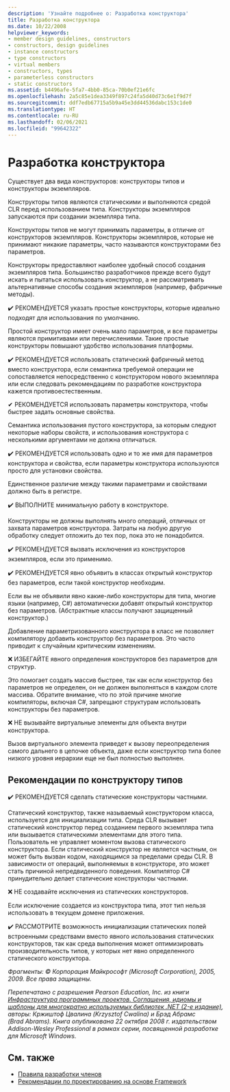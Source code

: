 ```yaml
---
description: 'Узнайте подробнее о: Разработка конструктора'
title: Разработка конструктора
ms.date: 10/22/2008
helpviewer_keywords:
- member design guidelines, constructors
- constructors, design guidelines
- instance constructors
- type constructors
- virtual members
- constructors, types
- parameterless constructors
- static constructors
ms.assetid: b4496afe-5fa7-4bb0-85ca-70b0ef21e6fc
ms.openlocfilehash: 2a5c85e1dea3349f897c24fa5d40d73c6e1f9d7f
ms.sourcegitcommit: ddf7edb67715a5b9a45e3dd44536dabc153c1de0
ms.translationtype: HT
ms.contentlocale: ru-RU
ms.lasthandoff: 02/06/2021
ms.locfileid: "99642322"
---
```

# <a name="constructor-design"></a>Разработка конструктора

Существует два вида конструкторов: конструкторы типов и конструкторы экземпляров.

Конструкторы типов являются статическими и выполняются средой CLR перед использованием типа. Конструкторы экземпляров запускаются при создании экземпляра типа.

Конструкторы типов не могут принимать параметры, в отличие от конструкторов экземпляров. Конструкторы экземпляров, которые не принимают никакие параметры, часто называются конструкторами без параметров.

Конструкторы предоставляют наиболее удобный способ создания экземпляров типа. Большинство разработчиков прежде всего будут искать и пытаться использовать конструктор, а не рассматривать альтернативные способы создания экземпляров (например, фабричные методы).

✔️ РЕКОМЕНДУЕТСЯ указать простые конструкторы, которые идеально подходят для использования по умолчанию.

Простой конструктор имеет очень мало параметров, и все параметры являются примитивами или перечислениями. Такие простые конструкторы повышают удобство использования платформы.

✔️ РЕКОМЕНДУЕТСЯ использовать статический фабричный метод вместо конструктора, если семантика требуемой операции не сопоставляется непосредственно с конструктором нового экземпляра или если следовать рекомендациям по разработке конструктора кажется противоестественным.

✔ РЕКОМЕНДУЕТСЯ использовать параметры конструктора, чтобы быстрее задать основные свойства.

Семантика использования пустого конструктора, за которым следуют некоторые наборы свойств, и использования конструктора с несколькими аргументами не должна отличаться.

✔️ РЕКОМЕНДУЕТСЯ использовать одно и то же имя для параметров конструктора и свойства, если параметры конструктора используются просто для установки свойства.

Единственное различие между такими параметрами и свойствами должно быть в регистре.

✔️ ВЫПОЛНИТЕ минимальную работу в конструкторе.

Конструкторы не должны выполнять много операций, отличных от захвата параметров конструктора. Затраты на любую другую обработку следует отложить до тех пор, пока это не понадобится.

✔️ РЕКОМЕНДУЕТСЯ вызвать исключения из конструкторов экземпляров, если это применимо.

✔️ РЕКОМЕНДУЕТСЯ явно объявить в классах открытый конструктор без параметров, если такой конструктор необходим.

Если вы не объявили явно какие-либо конструкторы для типа, многие языки (например, C#) автоматически добавят открытый конструктор без параметров. (Абстрактные классы получают защищенный конструктор.)

Добавление параметризованного конструктора в класс не позволяет компилятору добавить конструктор без параметров. Это часто приводит к случайным критическим изменениям.

❌ ИЗБЕГАЙТЕ явного определения конструкторов без параметров для структур.

Это помогает создать массив быстрее, так как если конструктор без параметров не определен, он не должен выполняться в каждом слоте массива. Обратите внимание, что по этой причине многие компиляторы, включая C#, запрещают структурам использовать конструкторы без параметров.

❌ НЕ вызывайте виртуальные элементы для объекта внутри конструктора.

Вызов виртуального элемента приведет к вызову переопределения самого дальнего в цепочке объекта, даже если конструктор типа более низкого уровня иерархии еще не был полностью выполнен.

## <a name="type-constructor-guidelines"></a>Рекомендации по конструктору типов

✔️ РЕКОМЕНДУЕТСЯ сделать статические конструкторы частными.

Статический конструктор, также называемый конструктором класса, используется для инициализации типа. Среда CLR вызывает статический конструктор перед созданием первого экземпляра типа или вызывается статическими элементами для этого типа. Пользователь не управляет моментом вызова статического конструктора. Если статический конструктор не является частным, он может быть вызван кодом, находящимся за пределами среды CLR. В зависимости от операций, выполняемых в конструкторе, это может стать причиной непредвиденного поведения. Компилятор C# принудительно делает статические конструкторы частными.

❌ НЕ создавайте исключения из статических конструкторов.

Если исключение создается из конструктора типа, этот тип нельзя использовать в текущем домене приложения.

✔️ РАССМОТРИТЕ возможность инициализации статических полей встроенными средствами вместо явного использования статических конструкторов, так как среда выполнения может оптимизировать производительность типов, у которых нет явно определенного статического конструктора.

*Фрагменты: © Корпорация Майкрософт (Microsoft Corporation), 2005, 2009. Все права защищены.*

*Перепечатано с разрешения Pearson Education, Inc. из книги [Инфраструктура программных проектов. Соглашения, идиомы и шаблоны для многократно используемых библиотек .NET (2-е издание)](https://www.informit.com/store/framework-design-guidelines-conventions-idioms-and-9780321545619), авторы: Кржиштоф Цвалина (Krzysztof Cwalina) и Брэд Абрамс (Brad Abrams). Книга опубликована 22 октября 2008 г. издательством Addison-Wesley Professional в рамках серии, посвященной разработке для Microsoft Windows.*

## <a name="see-also"></a>См. также

- [Правила разработки членов](member.md)
- [Рекомендации по проектированию на основе Framework](index.md)
